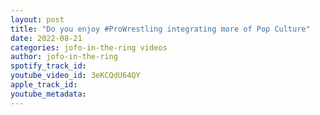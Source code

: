 ```yaml
---
layout: post
title: "Do you enjoy #ProWrestling integrating more of Pop Culture"
date: 2022-08-21
categories: jofo-in-the-ring videos
author: jofo-in-the-ring
spotify_track_id: 
youtube_video_id: 3eKCQdU64QY
apple_track_id: 
youtube_metadata: 
---
```

